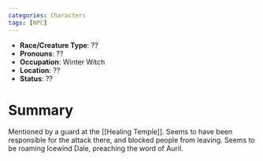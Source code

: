 ```yaml
---
categories: Characters
tags: [NPC]
---
```

- **Race/Creature Type**: ??
- **Pronouns**:  ??
- **Occupation**: Winter Witch
- **Location**: ??
- **Status**: ??

# Summary
Mentioned by a guard at the [[Healing Temple]]. Seems to have been responsible for the attack there, and blocked people from leaving. Seems to be roaming Icewind Dale, preaching the word of Auril.